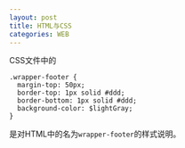 ```yaml
---
layout: post
title: HTML与CSS
categories: WEB
---
```


CSS文件中的

	.wrapper-footer {
	  margin-top: 50px;
	  border-top: 1px solid #ddd;
	  border-bottom: 1px solid #ddd;
	  background-color: $lightGray;
	}

是对HTML中的名为`wrapper-footer`的样式说明。



